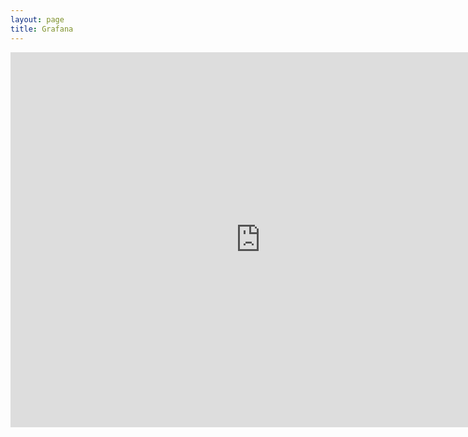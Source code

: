 ```yaml
---
layout: page
title: Grafana
---
```


<iframe src="http://portal.chordsrt.com:3000/d-solo/000000015/5-ml-sonic?refresh=5s&orgId=1&panelId=1&fullscreen" width="800" height="600" frameborder="0"></iframe>
